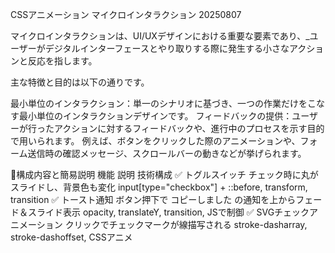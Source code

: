 CSSアニメーション マイクロインタラクション 20250807

マイクロインタラクションは、UI/UXデザインにおける重要な要素であり、_ユーザーがデジタルインターフェースとやり取りする際に発生する小さなアクションと反応を指します。

主な特徴と目的は以下の通りです。

最小単位のインタラクション：単一のシナリオに基づき、一つの作業だけをこなす最小単位のインタラクションデザインです。
フィードバックの提供：ユーザーが行ったアクションに対するフィードバックや、進行中のプロセスを示す目的で用いられます。
例えば、ボタンをクリックした際のアニメーションや、フォーム送信時の確認メッセージ、スクロールバーの動きなどが挙げられます。

🔹構成内容と簡易説明
機能	                        説明	                                                    技術構成
✅ トグルスイッチ	        チェック時に丸がスライドし、背景色も変化	                      input[type="checkbox"] + ::before, transform, transition
✅ トースト通知	            ボタン押下で コピーしました の通知を上からフェード＆スライド表示	opacity, translateY, transition, JSで制御
✅ SVGチェックアニメーション	 クリックでチェックマークが線描写される	                           stroke-dasharray, stroke-dashoffset, CSSアニメ
